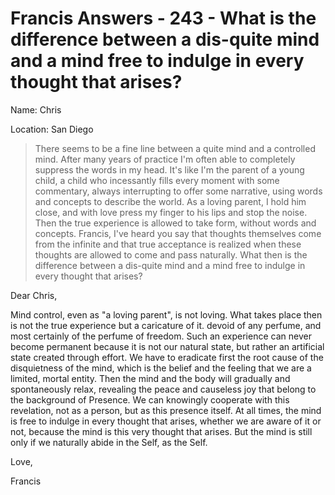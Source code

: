 # Francis Answers - 243 - What is the difference between a dis-quite mind and a mind free to indulge in every thought that arises?

Name: Chris

Location: San Diego

>There seems to be a fine line between a quite mind and a controlled mind. After many years of practice I'm often able to completely suppress the words in my head. It's like I'm the parent of a young child, a child who incessantly fills every moment with some commentary, always interrupting to offer some narrative, using words and concepts to describe the world. As a loving parent, I hold him close, and with love press my finger to his lips and stop the noise. Then the true experience is allowed to take form, without words and concepts. Francis, I've heard you say that thoughts themselves come from the infinite and that true acceptance is realized when these thoughts are allowed to come and pass naturally. What then is the difference between a dis-quite mind and a mind free to indulge in every thought that arises?

Dear Chris,

Mind control, even as "a loving parent", is not loving. What takes place then is not the true experience but a caricature of it. devoid of any perfume, and most certainly of the perfume of freedom. Such an experience can never become permanent because it is not our natural state, but rather an artificial state created through effort. We have to eradicate first the root cause of the disquietness of the mind, which is the belief and the feeling that we are a limited, mortal entity. Then the mind and the body will gradually and spontaneously relax, revealing the peace and causeless joy that belong to the background of Presence. We can knowingly cooperate with this revelation, not as a person, but as this presence itself. At all times, the mind is free to indulge in every thought that arises, whether we are aware of it or not, because the mind is this very thought that arises. But the mind is still only if we naturally abide in the Self, as the Self.

Love,

Francis


